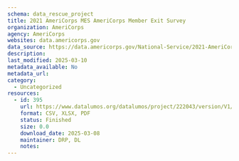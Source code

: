 ```yaml
---
schema: data_rescue_project 
title: 2021 AmeriCorps MES AmeriCorps Member Exit Survey
organization: AmeriCorps
agency: AmeriCorps
websites: data.americorps.gov
data_source: https://data.americorps.gov/National-Service/2021-AmeriCorps-MES-AmeriCorps-Member-Exit-Survey/58uq-h8je
description: 
last_modified: 2025-03-10
metadata_available: No
metadata_url: 
category:
  - Uncategorized
resources:
  - id: 395
    url: https://www.datalumos.org/datalumos/project/222043/version/V1/view
    format: CSV, XLSX, PDF
    status: Finished
    size: 0.0
    download_date: 2025-03-08
    maintainer: DRP, DL
    notes: 
---
```

